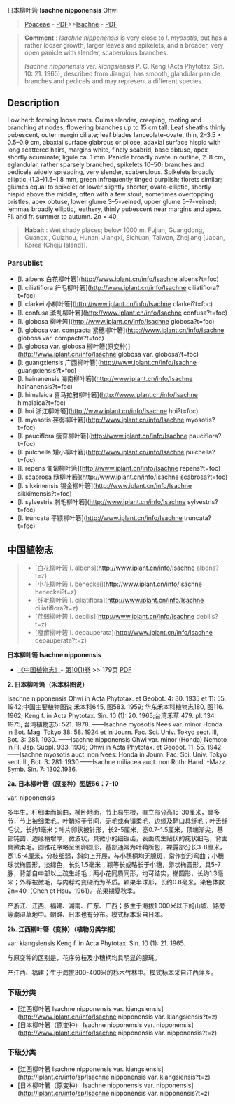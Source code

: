 日本柳叶箬 **Isachne nipponensis** Ohwi

> [Poaceae](http://www.iplant.cn/info/Poaceae?t=foc) - [PDF](http://www.iplant.cn/foc/pdf/Poaceae.pdf)>>[Isachne](http://www.iplant.cn/info/Isachne?t=foc) - [PDF](http://www.iplant.cn/foc/pdf/Isachne.pdf)

> **Comment** : 
> *Isachne nipponensis* is very close to *I. myosotis*, but has a rather looser growth, larger leaves and spikelets, and a broader, very open panicle with slender, scaberulous branches.
>
> *Isachne nipponensis* var. *kiangsiensis* P. C. Keng (Acta Phytotax. Sin. 10: 21. 1965), described from Jiangxi, has smooth, glandular panicle branches and pedicels and may represent a different species.

## Description

Low herb forming loose mats. Culms slender, creeping, rooting and branching at nodes, flowering branches up to 15 cm tall. Leaf sheaths thinly pubescent, outer margin ciliate; leaf blades lanceolate-ovate, thin, 2–3.5 × 0.5–0.9 cm, abaxial surface glabrous or pilose, adaxial surface hispid with long scattered hairs, margins white, finely scabrid, base obtuse, apex shortly acuminate; ligule ca. 1 mm. Panicle broadly ovate in outline, 2–8 cm, eglandular, rather sparsely branched, spikelets 10–50; branches and pedicels widely spreading, very slender, scaberulous. Spikelets broadly elliptic, (1.3–)1.5–1.8 mm, green infrequently tinged purplish; florets similar; glumes equal to spikelet or lower slightly shorter, ovate-elliptic, shortly hispid above the middle, often with a few stout, sometimes overtopping bristles, apex obtuse, lower glume 3–5-veined, upper glume 5–7-veined; lemmas broadly elliptic, leathery, thinly pubescent near margins and apex. Fl. and fr. summer to autumn. 2*n* = 40.

> **Habait** : 
> Wet shady places; below 1000 m. Fujian, Guangdong, Guangxi, Guizhou, Hunan, Jiangxi, Sichuan, Taiwan, Zhejiang [Japan, Korea (Cheju Island)].

### Parsublist

* [I.  albens  白花柳叶箬](http://www.iplant.cn/info/Isachne albens?t=foc)
* [I.  ciliatiflora  纤毛柳叶箬](http://www.iplant.cn/info/Isachne ciliatiflora?t=foc)
* [I.  clarkei  小柳叶箬](http://www.iplant.cn/info/Isachne clarkei?t=foc)
* [I.  confusa  紊乱柳叶箬](http://www.iplant.cn/info/Isachne confusa?t=foc)
* [I.  globosa  柳叶箬](http://www.iplant.cn/info/Isachne globosa?t=foc)
* [I.  globosa var. compacta  紧穗柳叶箬](http://www.iplant.cn/info/Isachne globosa var. compacta?t=foc)
* [I.  globosa var. globosa  柳叶箬(原变种)](http://www.iplant.cn/info/Isachne globosa var. globosa?t=foc)
* [I.  guangxiensis  广西柳叶箬](http://www.iplant.cn/info/Isachne guangxiensis?t=foc)
* [I.  hainanensis  海南柳叶箬](http://www.iplant.cn/info/Isachne hainanensis?t=foc)
* [I.  himalaica  喜马拉雅柳叶箬](http://www.iplant.cn/info/Isachne himalaica?t=foc)
* [I.  hoi  浙江柳叶箬](http://www.iplant.cn/info/Isachne hoi?t=foc)
* [I.  myosotis  荏弱柳叶箬](http://www.iplant.cn/info/Isachne myosotis?t=foc)
* [I.  pauciflora  瘦脊柳叶箬](http://www.iplant.cn/info/Isachne pauciflora?t=foc)
* [I.  pulchella  矮小柳叶箬](http://www.iplant.cn/info/Isachne pulchella?t=foc)
* [I.  repens  匍匐柳叶箬](http://www.iplant.cn/info/Isachne repens?t=foc)
* [I.  scabrosa  糙柳叶箬](http://www.iplant.cn/info/Isachne scabrosa?t=foc)
* [I.  sikkimensis  锡金柳叶箬](http://www.iplant.cn/info/Isachne sikkimensis?t=foc)
* [I.  sylvestris  刺毛柳叶箬](http://www.iplant.cn/info/Isachne sylvestris?t=foc)
* [I.  truncata  平颖柳叶箬](http://www.iplant.cn/info/Isachne truncata?t=foc)

## 中国植物志

> * [白花柳叶箬  I.  albens](http://www.iplant.cn/info/Isachne albens?t=z)
> * [小花柳叶箬  I.  beneckei](http://www.iplant.cn/info/Isachne beneckei?t=z)
> * [纤毛柳叶箬  I.  ciliatiflora](http://www.iplant.cn/info/Isachne ciliatiflora?t=z)
> * [荏弱柳叶箬  I.  debilis](http://www.iplant.cn/info/Isachne debilis?t=z)
> * [瘦瘠柳叶箬  I.  depauperata](http://www.iplant.cn/info/Isachne depauperata?t=z)

**日本柳叶箬 Isachne nipponensis**

* [《中国植物志》](http://www.iplant.cn/frps)- [第10(1)卷](http://www.iplant.cn/frps/vol/10(1)) >> 179页 [PDF](http://www.iplant.cn/frps/pdf/10(1)/179.pdf)

**2. 日本柳叶箬（禾本科图说）**

Isachne nipponensis Ohwi in Acta Phytotax. et Geobot. 4: 30. 1935 et 11: 55. 1942;中国主要植物图说 禾本科645, 图583. 1959; 华东禾本科植物志180, 图116. 1962; Keng f. in Acta Phytotax. Sin. 10 (1): 20. 1965;台湾禾草 479. pl. 134. 1975; 台湾植物志5: 521. 1978. ——Isachne myosotis Nees var. minor Honda in Bot. Mag. Tokyo 38: 58. 1924 et in Journ. Fac. Sci. Univ. Tokyo sect. lll, Bot. 3: 281. 1930. ——Isachne nipponensis Ohwi var. minor (Honda) Nemoto in Fl. Jap. Suppl. 933. 1936; Ohwi in Acta Phytotax. et Geobot. 11: 55. 1942. ——Isachne myosotis auct. non Nees: Honda in Journ. Fac. Sci. Univ. Tokyo sect. lll, Bot. 3: 281. 1930.——Isachne miliacea auct. non Roth: Hand. -Mazz. Symb. Sin. 7: 1302.1936.

**2a. 日本柳叶箬（原变种）图版56：7-10**

var. nipponensis

多年生。秆细柔而蜿曲，横卧地面，节上易生根，直立部分高15-30厘米，具多节，节上被细柔毛。叶鞘短于节间，无毛或有镇柔毛，边缘及鞘口具纤毛；叶舌纤毛状，长约1毫米；叶片卵状披针形，长2-5厘米，宽0.7-1.5厘米，顶端渐尖，基部钝圆，边缘稍增厚，微波状，具微小的细锯齿，表面疏生贴伏的疣状细毛，背面具微柔毛。圆锥花序略呈倒卵圆形，基部通常为叶鞘所包，裸露部分长3-8厘米，宽1.5-4厘米，分枝细弱，斜向上开展，与小穗柄均无腺斑，常作蛇形弯曲；小穗球状椭圆形，淡绿色，长约1.5毫米；颖等长或略长于小穗，卵状椭圆形，具5-7脉，背部自中部以上疏生纤毛；两小花同质同形，均可结实，椭圆形，长约1.3毫米；外稃被微毛，与内稃均变硬而为革质。颖果半球形，长约0.8毫米。染色体数2n=40（Chen et Hsu，1961）。花果期夏秋季。

产浙江、江西、福建、湖南、广东、广西；多生于海拔1 000米以下的山坡、路旁等潮湿草地中。朝鲜、日本也有分布。模式标本采自日本。

**2b. 江西柳叶箬（变种）（植物分类学报）**

var. kiangsiensis Keng f. in Acta Phytotax. Sin. 10 (1): 21. 1965.

与原变种的区别是，花序分枝及小穗柄均具明显的腺斑。

产江西、福建；生于海拔300-400米的杉木竹林中。模式标本采自江西萍乡。

### 下级分类
* [江西柳叶箬   Isachne nipponensis var. kiangsiensis](http://www.iplant.cn/info/Isachne nipponensis var. kiangsiensis?t=z)
* [日本柳叶箬（原变种）  Isachne nipponensis var. nipponensis](http://www.iplant.cn/info/Isachne nipponensis var. nipponensis?t=z)

### 下级分类
* [江西柳叶箬   Isachne nipponensis var. kiangsiensis](http://iplant.cn/info/sp/Isachne nipponensis var. kiangsiensis?t=z)
* [日本柳叶箬（原变种）  Isachne nipponensis var. nipponensis](http://iplant.cn/info/sp/Isachne nipponensis var. nipponensis?t=z)
